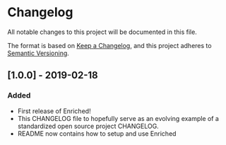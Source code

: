 # Changelog

All notable changes to this project will be documented in this file.

The format is based on [Keep a Changelog](https://keepachangelog.com/en/1.0.0/),
and this project adheres to [Semantic Versioning](https://semver.org/spec/v2.0.0.html).

## [1.0.0] - 2019-02-18

### Added

- First release of Enriched!
- This CHANGELOG file to hopefully serve as an evolving example of a
  standardized open source project CHANGELOG.
- README now contains how to setup and use Enriched
